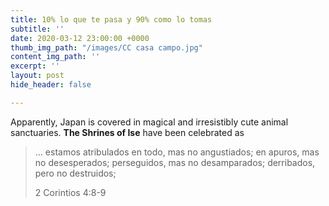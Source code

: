 ```yaml
---
title: 10% lo que te pasa y 90% como lo tomas
subtitle: ''
date: 2020-03-12 23:00:00 +0000
thumb_img_path: "/images/CC casa campo.jpg"
content_img_path: ''
excerpt: ''
layout: post
hide_header: false

---
```

Apparently, Japan is covered in magical and irresistibly cute animal sanctuaries. **The Shrines of Ise** have been celebrated as

> ... estamos atribulados en todo, mas no angustiados; en apuros, mas no desesperados; perseguidos, mas no desamparados; derribados, pero no destruidos; 
>
> 2 Corintios 4:8-9